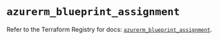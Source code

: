 # `azurerm_blueprint_assignment`

Refer to the Terraform Registry for docs: [`azurerm_blueprint_assignment`](https://registry.terraform.io/providers/hashicorp/azurerm/3.92.0/docs/resources/blueprint_assignment).
